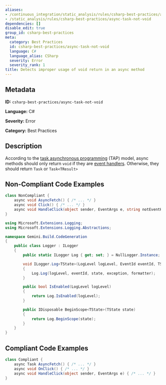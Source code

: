 ```yaml
---
aliases:
- /continuous_integration/static_analysis/rules/csharp-best-practices/async-task-not-void
- /static_analysis/rules/csharp-best-practices/async-task-not-void
dependencies: []
disable_edit: true
group_id: csharp-best-practices
meta:
  category: Best Practices
  id: csharp-best-practices/async-task-not-void
  language: C#
  language_alias: CSharp
  severity: Error
  severity_rank: 1
title: Detects improper usage of void return in an async method
---
```

<!--  SOURCED FROM https://github.com/DataDog/datadog-static-analyzer-rule-docs -->


## Metadata
**ID:** `csharp-best-practices/async-task-not-void`

**Language:** C#

**Severity:** Error

**Category:** Best Practices

## Description
According to the [task asynchronous programming](https://learn.microsoft.com/en-us/dotnet/csharp/asynchronous-programming/task-asynchronous-programming-model) (TAP) model, async methods should only return `void` if they are [event handlers](https://learn.microsoft.com/en-us/dotnet/api/system.eventhandler). Otherwise, they should return `Task` or `Task<TResult>`

## Non-Compliant Code Examples
```csharp
class NonCompliant {
    async void AsyncFetch() { /* ... */ }
    async void Click() { /* ... */ }
    async void HandleClick(object sender, EventArgs e, string notEventHandlerDelegateSignature) { /* ... */ }
}

using Microsoft.Extensions.Logging;
using Microsoft.Extensions.Logging.Abstractions;

namespace Gemini.Build.CodeGeneration
{
    public class Logger : ILogger
    {
        public static ILogger Log { get; set; } = NullLogger.Instance;

        void ILogger.Log<TState>(LogLevel logLevel, EventId eventId, TState state, Exception? exception, Func<TState, Exception?, string> formatter)
        {
            Log.Log(logLevel, eventId, state, exception, formatter);
        }

        public bool IsEnabled(LogLevel logLevel)
        {
            return Log.IsEnabled(logLevel);
        }

        public IDisposable BeginScope<TState>(TState state)
        {
            return Log.BeginScope(state);
        }
    }
}
```

## Compliant Code Examples
```csharp
class Compliant {
    async Task AsyncFetch() { /* ... */ }
    async void OnClick() { /* ... */ }
    async void HandleClick(object sender, EventArgs e) { /* ... */ }
}

```
